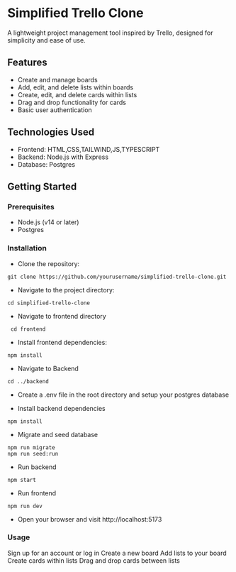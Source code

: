 
# Simplified Trello Clone
A lightweight project management tool inspired by Trello, designed for simplicity and ease of use.

## Features

- Create and manage boards
- Add, edit, and delete lists within boards
- Create, edit, and delete cards within lists
- Drag and drop functionality for cards
- Basic user authentication

## Technologies Used

- Frontend: HTML,CSS,TAILWIND,JS,TYPESCRIPT
- Backend: Node.js with Express
- Database: Postgres


## Getting Started
### Prerequisites

- Node.js (v14 or later)
- Postgres

### Installation

- Clone the repository:
```
git clone https://github.com/yourusername/simplified-trello-clone.git
```

- Navigate to the project directory:
```
cd simplified-trello-clone
```
- Navigate to frontend directory
```
 cd frontend 
 ```

-  Install frontend dependencies:
```
npm install
```

- Navigate to Backend 
``` 
cd ../backend 
```



- Create a .env file in the root directory and setup your postgres database


- Install backend dependencies
```
npm install 
```

- Migrate and seed database
```
npm run migrate 
npm run seed:run
```

- Run backend 
``` 
npm start
```

- Run frontend 
``` 
npm run dev
```
- Open your browser and visit http://localhost:5173

### Usage

Sign up for an account or log in
Create a new board
Add lists to your board
Create cards within lists
Drag and drop cards between lists

